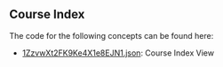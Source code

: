 ## Course Index

The code for the following concepts can be found here: 

- [1ZzvwXt2FK9Ke4X1e8EJN1.json](1ZzvwXt2FK9Ke4X1e8EJN1.json): Course Index View
